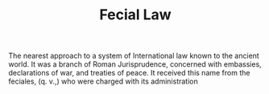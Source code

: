 ---
title: Fecial Law
letter: F
permalink: "/definitions/bld-fecial-law.html"
body: The nearest approach to a system of International law known to the ancient world.
  It was a branch of Roman Jurisprudence, concerned with embassies, declarations of
  war, and treaties of peace. It received this name from the feciales, (q. v.,) who
  were charged with its administration
published_at: '2018-07-07'
source: Black's Law Dictionary 2nd Ed (1910)
layout: post
---
